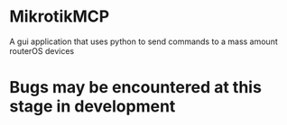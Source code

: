 # MikrotikMCP
A gui application that uses python to send commands to a mass amount routerOS devices


# Bugs may be encountered at this stage in development
